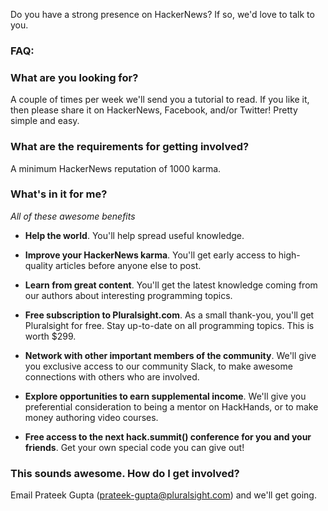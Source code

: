 Do you have a strong presence on HackerNews? If so, we'd love to talk to you.

### FAQ:

### What are you looking for?

A couple of times per week we'll send you a tutorial to read. If you like it, then please share it on HackerNews, Facebook, and/or Twitter! Pretty simple and easy.

### What are the requirements for getting involved?

A minimum HackerNews reputation of 1000 karma.

### What's in it for me?
   
*All of these awesome benefits*

* **Help the world**. You'll help spread useful knowledge.

* **Improve your HackerNews karma**. You'll get early access to high-quality articles before anyone else to post.
 
* **Learn from great content**. You'll get the latest knowledge coming from our authors about interesting programming topics.

* **Free subscription to Pluralsight.com**. As a small thank-you, you'll get Pluralsight for free. Stay up-to-date on all programming topics. This is worth $299.

* **Network with other important members of the community**. We'll give you exclusive access to our community Slack, to make awesome connections with others who are involved.

* **Explore opportunities to earn supplemental income**. We'll give you preferential consideration to being a mentor on HackHands, or to make money authoring video courses.

* **Free access to the next hack.summit() conference for you and your friends**. Get your own special code you can give out!

### This sounds awesome. How do I get involved?

Email Prateek Gupta (prateek-gupta@pluralsight.com) and we'll get going.


